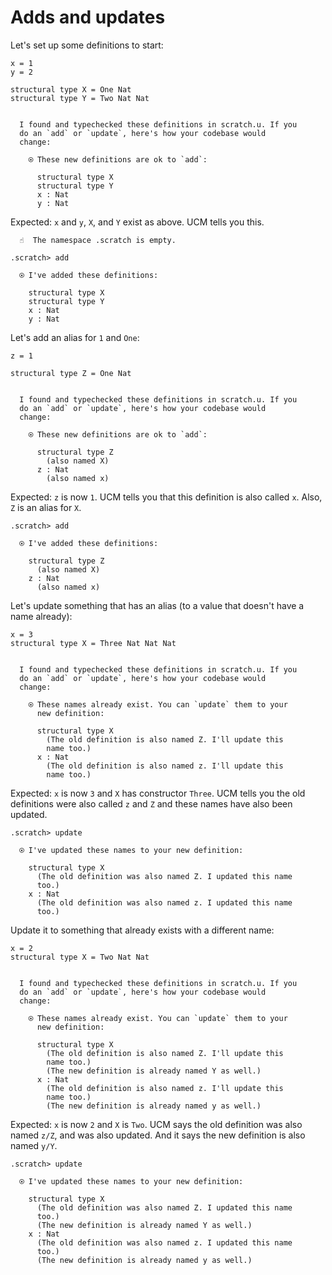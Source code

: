 # Adds and updates

Let's set up some definitions to start:

```unison
x = 1
y = 2

structural type X = One Nat
structural type Y = Two Nat Nat
```

```ucm

  I found and typechecked these definitions in scratch.u. If you
  do an `add` or `update`, here's how your codebase would
  change:
  
    ⍟ These new definitions are ok to `add`:
    
      structural type X
      structural type Y
      x : Nat
      y : Nat

```
Expected: `x` and `y`, `X`, and `Y` exist as above. UCM tells you this.

```ucm
  ☝️  The namespace .scratch is empty.

.scratch> add

  ⍟ I've added these definitions:
  
    structural type X
    structural type Y
    x : Nat
    y : Nat

```
Let's add an alias for `1` and `One`:

```unison
z = 1

structural type Z = One Nat
```

```ucm

  I found and typechecked these definitions in scratch.u. If you
  do an `add` or `update`, here's how your codebase would
  change:
  
    ⍟ These new definitions are ok to `add`:
    
      structural type Z
        (also named X)
      z : Nat
        (also named x)

```
Expected: `z` is now `1`. UCM tells you that this definition is also called `x`.
Also, `Z` is an alias for `X`.

```ucm
.scratch> add

  ⍟ I've added these definitions:
  
    structural type Z
      (also named X)
    z : Nat
      (also named x)

```
Let's update something that has an alias (to a value that doesn't have a name already):

```unison
x = 3
structural type X = Three Nat Nat Nat
```

```ucm

  I found and typechecked these definitions in scratch.u. If you
  do an `add` or `update`, here's how your codebase would
  change:
  
    ⍟ These names already exist. You can `update` them to your
      new definition:
    
      structural type X
        (The old definition is also named Z. I'll update this
        name too.)
      x : Nat
        (The old definition is also named z. I'll update this
        name too.)

```
Expected: `x` is now `3` and `X` has constructor `Three`. UCM tells you the old definitions were also called `z` and `Z` and these names have also been updated.

```ucm
.scratch> update

  ⍟ I've updated these names to your new definition:
  
    structural type X
      (The old definition was also named Z. I updated this name
      too.)
    x : Nat
      (The old definition was also named z. I updated this name
      too.)

```
Update it to something that already exists with a different name:

```unison
x = 2
structural type X = Two Nat Nat
```

```ucm

  I found and typechecked these definitions in scratch.u. If you
  do an `add` or `update`, here's how your codebase would
  change:
  
    ⍟ These names already exist. You can `update` them to your
      new definition:
    
      structural type X
        (The old definition is also named Z. I'll update this
        name too.)
        (The new definition is already named Y as well.)
      x : Nat
        (The old definition is also named z. I'll update this
        name too.)
        (The new definition is already named y as well.)

```
Expected: `x` is now `2` and `X` is `Two`. UCM says the old definition was also named `z/Z`, and was also updated. And it says the new definition is also named `y/Y`. 

```ucm
.scratch> update

  ⍟ I've updated these names to your new definition:
  
    structural type X
      (The old definition was also named Z. I updated this name
      too.)
      (The new definition is already named Y as well.)
    x : Nat
      (The old definition was also named z. I updated this name
      too.)
      (The new definition is already named y as well.)

```

